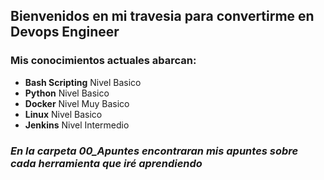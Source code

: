 ## Bienvenidos en mi travesia para convertirme en Devops Engineer

### Mis conocimientos actuales abarcan:

- **Bash Scripting** Nivel Basico
- **Python**    Nivel Basico
- **Docker**    Nivel Muy Basico
- **Linux**     Nivel Basico
- **Jenkins**   Nivel Intermedio

### *En la carpeta 00_Apuntes encontraran mis apuntes sobre cada herramienta que iré aprendiendo*
